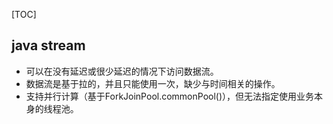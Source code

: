 [TOC]

## java stream

- 可以在没有延迟或很少延迟的情况下访问数据流。
- 数据流是基于拉的，并且只能使用一次，缺少与时间相关的操作。
- 支持并行计算（基于ForkJoinPool.commonPool()），但无法指定使用业务本身的线程池。


